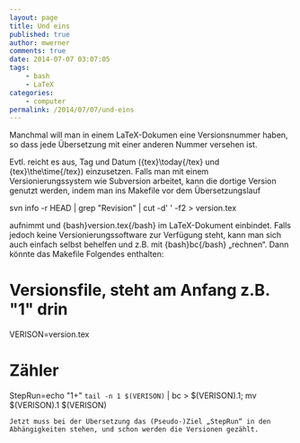 ```yaml
---
layout: page
title: Und eins
published: true
author: mwerner
comments: true
date: 2014-07-07 03:07:05
tags:
    - bash
    - LaTeX
categories:
    - computer
permalink: /2014/07/07/und-eins
---
```


  Manchmal will man in einem LaTeX-Dokumen eine Versionsnummer haben, so dass jede Übersetzung mit einer anderen Nummer versehen ist.


  Evtl. reicht es aus, Tag und Datum ({tex}\today{/tex} und {tex}\the\time{/tex}) einzusetzen. Falls man mit einem Versionierungssystem wie Subversion arbeitet, kann die dortige Version genutzt werden, indem man ins Makefile vor dem Übersetzungslauf


svn info -r HEAD | grep "Revision" | cut -d' ' -f2 &gt; version.tex



  aufnimmt und {bash}version.tex{/bash} im LaTeX-Dokument einbindet. Falls jedoch keine Versionierungssoftware zur Verfügung steht, kann man sich auch einfach selbst behelfen und z.B. mit {bash}bc{/bash} „rechnen“. Dann könnte das Makefile Folgendes enthalten: 
  
  # Versionsfile, steht am Anfang z.B. "1" drin
VERISON=version.tex
# Zähler
StepRun=echo "1+" `tail -n 1 $(VERISON)` | bc &gt; $(VERISON).1; mv $(VERISON).1 $(VERISON)

  
  
    Jetzt muss bei der Übersetzung das (Pseudo-)Ziel „StepRun“ in den Abhängigkeiten stehen, und schon werden die Versionen gezählt.
  
